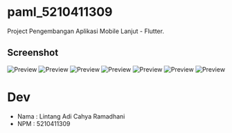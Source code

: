 # paml_5210411309

Project Pengembangan Aplikasi Mobile Lanjut - Flutter.

## Screenshot

![Preview](ScreenShot/Splash.jpg)
![Preview](ScreenShot/LoginResponsi.jpg)
![Preview](ScreenShot/RegisterResponsi.jpg)
![Preview](ScreenShot/LupaPasswordResponsi.jpg)
![Preview](ScreenShot/HomeResponsi.jpg)
![Preview](ScreenShot/AkunResponsi.jpg)
![Preview](ScreenShot/ProfilResponsi.jpg)

# Dev

- Nama : Lintang Adi Cahya Ramadhani
- NPM : 5210411309
